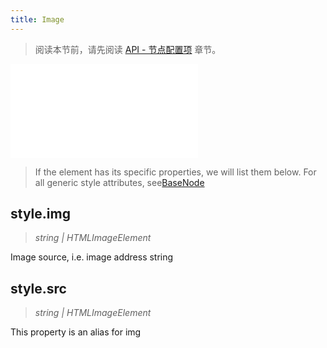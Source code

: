 ```yaml
---
title: Image
---
```


> 阅读本节前，请先阅读 [API - 节点配置项](/api/elements/nodes/base-node) 章节。

<embed src="@/common/api/elements/nodes/image.md"></embed>

> If the element has its specific properties, we will list them below. For all generic style attributes, see[BaseNode](./BaseNode.en.md)

## style.img

> _string \|_ _HTMLImageElement_

Image source, i.e. image address string

## style.src

> _string \|_ _HTMLImageElement_

This property is an alias for img
